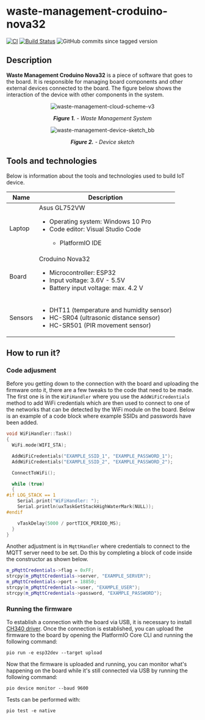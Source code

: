 # waste-management-croduino-nova32

[![CI](https://github.com/corlukantonio/waste-management-croduino-nova32/actions/workflows/ci.yml/badge.svg)](https://github.com/corlukantonio/waste-management-croduino-nova32/actions/workflows/ci.yml)
[![Build Status](https://app.travis-ci.com/corlukantonio/waste-management-croduino-nova32.svg?token=LFYd3nvNM4EhiD43TsCb&branch=main)](https://app.travis-ci.com/corlukantonio/waste-management-croduino-nova32)
![GitHub commits since tagged version](https://img.shields.io/github/commits-since/corlukantonio/waste-management-croduino-nova32/v1.0.1/main)

## Description

**Waste Management Croduino Nova32** is a piece of software that goes to the board. It is responsible for managing board components and other external devices connected to the board. The figure below shows the interaction of the device with other components in the system.

<p align="center">
  <img src="https://user-images.githubusercontent.com/32845849/184077061-e7477185-3a82-43d2-a1b5-2192cff312c1.png" alt="waste-management-cloud-scheme-v3">
</p>

<p align="center">
  <i><b>Figure 1.</b> - Waste Management System</i>
</p>

<p align="center">
  <img src="https://github.com/corlukantonio/waste-management-croduino-nova32/assets/32845849/90dd7b11-67d6-452e-8128-dcc7f7c74b77" alt="waste-management-device-sketch_bb">
</p>

<p align="center">
  <i><b>Figure 2.</b> - Device sketch</i>
</p>

## Tools and technologies

Below is information about the tools and technologies used to build IoT device.

<table align="center">
  <thead>
    <tr>
      <th>Name</th>
      <th>Description</th>
    </tr>
  </thead>
  <tbody>
    <tr>
      <td>Laptop</td>
      <td>
        <span>Asus GL752VW</span>
        <ul>
          <li>Operating system: Windows 10 Pro</li>
          <li>Code editor: Visual Studio Code</li>
          <ul>
            <li>PlatformIO IDE</li>
          </ul>
        </ul>
      </td>
    </tr>
    <tr>
      <td>Board</td>
      <td>
        <span>Croduino Nova32</span>
        <ul>
          <li>Microcontroller: ESP32</li>
          <li>Input voltage: 3.6V - 5.5V</li>
          <li>Battery input voltage: max. 4.2 V</li>
        </ul>
      </td>
    </tr>
    <tr>
      <td>Sensors</td>
      <td>
        <ul>
          <li>DHT11 (temperature and humidity sensor)</li>
          <li>HC-SR04 (ultrasonic distance sensor)</li>
          <li>HC-SR501 (PIR movement sensor)</li>
        </ul>
      </td>
    </tr>
  </tbody>
</table>

## How to run it?

### Code adjusment

Before you getting down to the connection with the board and uploading the firmware onto it, there are a few tweaks to the code that need to be made. The first one is in the `WiFiHandler` where you use the `AddWiFiCredentials` method to add WiFi credentials which are then used to connect to one of the networks that can be detected by the WiFi module on the board. Below is an example of a code block where example SSIDs and passwords have been added.

```cpp
void WiFiHandler::Task()
{
  WiFi.mode(WIFI_STA);

  AddWiFiCredentials("EXAMPLE_SSID_1", "EXAMPLE_PASSWORD_1");
  AddWiFiCredentials("EXAMPLE_SSID_2", "EXAMPLE_PASSWORD_2");

  ConnectToWiFi();

  while (true)
  {
#if LOG_STACK == 1
    Serial.print("WiFiHandler: ");
    Serial.println(uxTaskGetStackHighWaterMark(NULL));
#endif

    vTaskDelay(5000 / portTICK_PERIOD_MS);
  }
}
```

Another adjustment is in `MqttHandler` where credentials to connect to the MQTT server need to be set. Do this by completing a block of code inside the constructor as shown below.

```cpp
m_pMqttCredentials->flag = 0xFF;
strcpy(m_pMqttCredentials->server, "EXAMPLE_SERVER");
m_pMqttCredentials->port = 18850;
strcpy(m_pMqttCredentials->user, "EXAMPLE_USER");
strcpy(m_pMqttCredentials->password, "EXAMPLE_PASSWORD");
```

### Running the firmware

To establish a connection with the board via USB, it is necessary to install [CH340 driver](https://sparks.gogo.co.nz/ch340.html). Once the connection is established, you can upload the firmware to the board by opening the PlatformIO Core CLI and running the following command:

```
pio run -e esp32dev --target upload
```

Now that the firmware is uploaded and running, you can monitor what's happening on the board while it's still connected via USB by running the following command:

```
pio device monitor --baud 9600
```

Tests can be performed with:

```
pio test -e native
```
